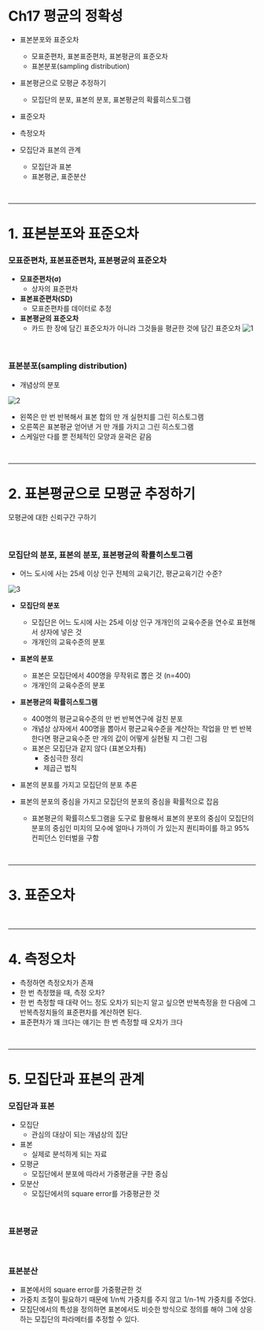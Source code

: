 # Ch17 평균의 정확성

* 표본분포와 표준오차
  * 모표준편차, 표본표준편차, 표본평균의 표준오차
  * 표본분포(sampling distribution)

* 표본평균으로 모평균 추정하기
    * 모집단의 분포, 표본의 분포, 표본평균의 확률히스토그램
* 표준오차
* 측정오차
* 모집단과 표본의 관계
    * 모집단과 표본
    * 표본평균, 표준분산

<br>

---

# 1. 표본분포와 표준오차

### 모표준편차, 표본표준편차, 표본평균의 표준오차

* **모표준편차(σ)**
    * 상자의 표준편차
* **표본표준편차(SD)**
    * 모표준편차를 데이터로 추정
* **표본평균의 표준오차**
    * 카드 한 장에 담긴 표준오차가 아니라 그것들을 평균한 것에 담긴 표준오차
    ![1](https://user-images.githubusercontent.com/40786985/76541186-896ac700-64c6-11ea-8a4d-e899dd93944f.jpg)

<br>

### 표본분포(sampling distribution)
* 개념상의 분포

![2](https://user-images.githubusercontent.com/40786985/76541188-8a035d80-64c6-11ea-9626-10ee58700def.jpg)

* 왼쪽은 만 번 반복해서 표본 합의 만 개 실현치를 그린 히스토그램
* 오른쪽은 표본평균 얻어낸 거 만 개를 가지고 그린 히스토그램
* 스케일만 다를 뿐 전체적인 모양과 윤곽은 같음

<br>

---

# 2. 표본평균으로 모평균 추정하기

모평균에 대한 신뢰구간 구하기

<br>

### 모집단의 분포, 표본의 분포, 표본평균의 확률히스토그램

* 어느 도시에 사는 25세 이상 인구 전체의 교육기간, 평균교육기간 수준?

![3](https://user-images.githubusercontent.com/40786985/76541441-f3836c00-64c6-11ea-94c5-c2ce0ee810c2.jpg)

* **모집단의 분포**
    * 모집단은 어느 도시에 사는 25세 이상 인구 개개인의 교육수준을 연수로 표현해서 상자에 넣은 것
    * 개개인의 교육수준의 분포
* **표본의 분포**
    * 표본은 모집단에서 400명을 무작위로 뽑은 것 (n=400)
    * 개개인의 교육수준의 분포
* **표본평균의 확률히스토그램**
    * 400명의 평균교육수준의 만 번 반복연구에 걸친 분포
    * 개념상 상자에서 400명을 뽑아서 평균교육수준을 계산하는 작업을 만 번 반복한다면 평균교육수준 만 개의 값이 어떻게 실현될 지 그린 그림
    * 표본은 모집단과 같지 않다 (표본오차有)
        * 중심극한 정리
        * 제곱근 법칙

* 표본의 분포를 가지고 모집단의 분포 추론
* 표본의 분포의 중심을 가지고 모집단의 분포의 중심을 확률적으로 잡음
    * 표본평균의 확률히스토그램을 도구로 활용해서 표본의 분포의 중심이 모집단의 분포의 중심인 미지의 모수에 얼마나 가까이 가 있는지 퀀티파이를 하고 95% 컨피던스 인터벌을 구함


<br>

---

# 3. 표준오차

<br>

---

# 4. 측정오차

* 측정하면 측정오차가 존재
* 한 번 측정했을 때, 측정 오차?
* 한 번 측정할 때 대략 어느 정도 오차가 되는지 알고 싶으면 반복측정을 한 다음에 그 반복측정치들의 표준편차를 계산하면 된다.
* 표준편차가 꽤 크다는 얘기는 한 번 측정할 때 오차가 크다

<br>

---

# 5. 모집단과 표본의 관계

### 모집단과 표본

* 모집단
    * 관심의 대상이 되는 개념상의 집단
* 표본
    * 실제로 분석하게 되는 자료
* 모평균
    * 모집단에서 분포에 따라서 가중평균을 구한 중심
* 모분산
    * 모집단에서의 square error를 가중평균한 것

<br>

### 표본평균

<br>

### 표본분산

* 표본에서의 square error를 가중평균한 것
* 가중치 조절이 필요하기 때문에 1/n씩 가중치를 주지 않고 1/n-1씩 가중치를 주었다.
* 모집단에서의 특성을 정의하면 표본에서도 비슷한 방식으로 정의를 해야 그에 상응하는 모집단의 파라메터를 추정할 수 있다.

<br>
